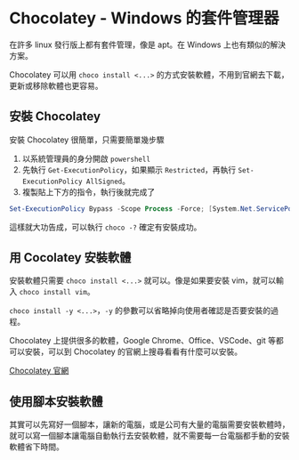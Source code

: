 # Chocolatey - Windows 的套件管理器

在許多 linux 發行版上都有套件管理，像是 apt。在 Windows 上也有類似的解決方案。

Chocolatey 可以用 `choco install <...>` 的方式安裝軟體，不用到官網去下載，更新或移除軟體也更容易。

## 安裝 Chocolatey

安裝 Chocolatey 很簡單，只需要簡單幾步驟

1. 以系統管理員的身分開啟 `powershell`
2. 先執行 `Get-ExecutionPolicy`，如果顯示 `Restricted`，再執行 `Set-ExecutionPolicy AllSigned`。
3. 複製貼上下方的指令，執行後就完成了

``` powershell
Set-ExecutionPolicy Bypass -Scope Process -Force; [System.Net.ServicePointManager]::SecurityProtocol = [System.Net.ServicePointManager]::SecurityProtocol -bor 3072; iex ((New-Object System.Net.WebClient).DownloadString('https://chocolatey.org/install.ps1'))
```

這樣就大功告成，可以執行 `choco -?` 確定有安裝成功。 
## 用 Cocolatey 安裝軟體

安裝軟體只需要 `choco install <...>` 就可以。像是如果要安裝 vim，就可以輸入 `choco install vim`。

`choco install -y <...>`，`-y` 的參數可以省略掉向使用者確認是否要安裝的過程。

Chocolatey 上提供很多的軟體，Google Chrome、Office、VSCode、git 等都可以安裝，可以到 Chocolatey 的官網上搜尋看看有什麼可以安裝。

[Chocolatey 官網](https://chocolatey.org/packages)

## 使用腳本安裝軟體

其實可以先寫好一個腳本，讓新的電腦，或是公司有大量的電腦需要安裝軟體時，就可以寫一個腳本讓電腦自動執行去安裝軟體，就不需要每一台電腦都手動的安裝軟體省下時間。
